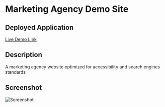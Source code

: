 # Marketing Agency Demo Site

## Deployed Application
[Live Demo Link](https://eddycode.github.io/marketing-agency-demo)

## Description
A marketing agency website optimized for accessibility and search engines standards

## Screenshot

![Screenshot](./assets/images/eddycodemarketing-agency-demo.png)